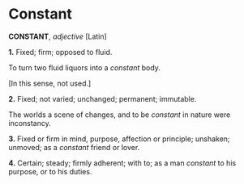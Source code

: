 # Constant

**CONSTANT**, _adjective_ \[Latin\]

**1.** Fixed; firm; opposed to fluid.

To turn two fluid liquors into a _constant_ body.

\[In this sense, not used.\]

**2.** Fixed; not varied; unchanged; permanent; immutable.

The worlds a scene of changes, and to be _constant_ in nature were inconstancy.

**3.** Fixed or firm in mind, purpose, affection or principle; unshaken; unmoved; as a _constant_ friend or lover.

**4.** Certain; steady; firmly adherent; with to; as a man _constant_ to his purpose, or to his duties.